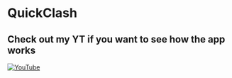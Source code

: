 # QuickClash

## Check out my YT if you want to see how the app works
[![YouTube](https://img.icons8.com/color/48/000000/youtube-play.png)](https://www.youtube.com/watch?v=X16BbQt8Ic4&list=PL03uD6X5cFvl004DYzgIqccjGj58YwB4y)
